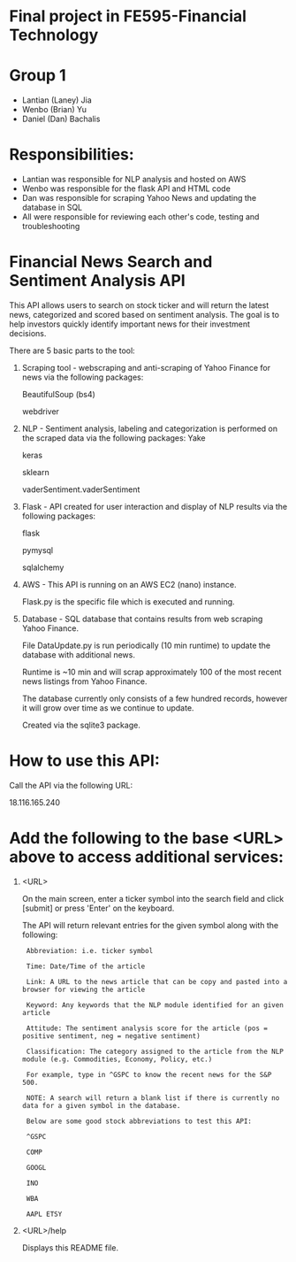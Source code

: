 # Final project in FE595-Financial Technology
# Group 1
- Lantian (Laney) Jia
- Wenbo (Brian) Yu
- Daniel (Dan) Bachalis

# Responsibilities:
- Lantian was responsible for NLP analysis and hosted on AWS
- Wenbo was responsible for the flask API and HTML code
- Dan was responsible for scraping Yahoo News and updating the database in SQL
- All were responsible for reviewing each other's code, testing and troubleshooting

# Financial News Search and Sentiment Analysis API
This API allows users to search on stock ticker and will return the latest news, categorized and scored based
on sentiment analysis.
The goal is to help investors quickly identify important news for their investment decisions.

There are 5 basic parts to the tool:

1. Scraping tool - webscraping and anti-scraping of Yahoo Finance for news via the following packages:

    BeautifulSoup (bs4)

    webdriver

2. NLP - Sentiment analysis, labeling and categorization is performed on the scraped data via the following packages:
    Yake

    keras

    sklearn

    vaderSentiment.vaderSentiment

3. Flask - API created for user interaction and display of NLP results via the following packages:

    flask

    pymysql

    sqlalchemy

4. AWS - This API is running on an AWS EC2 (nano) instance.

    Flask.py is the specific file which is executed and running.

5. Database - SQL database that contains results from web scraping Yahoo Finance.

    File DataUpdate.py is run periodically (10 min runtime) to update the database with additional news.

    Runtime is ~10 min and will scrap approximately 100 of the most recent news listings from Yahoo Finance.

    The database currently only consists of a few hundred records, however it will grow over time as we continue to update.

    Created via the sqlite3 package.

# How to use this API:

Call the API via the following URL:

18.116.165.240

# Add the following to the base &lt;URL&gt; above to access additional services:

1. &lt;URL&gt;

    On the main screen, enter a ticker symbol into the search field and click [submit] or press 'Enter' on the keyboard.

    The API will return relevant entries for the given symbol along with the following:

        Abbreviation: i.e. ticker symbol

        Time: Date/Time of the article

        Link: A URL to the news article that can be copy and pasted into a browser for viewing the article

        Keyword: Any keywords that the NLP module identified for an given article

        Attitude: The sentiment analysis score for the article (pos = positive sentiment, neg = negative sentiment)

        Classification: The category assigned to the article from the NLP module (e.g. Commodities, Economy, Policy, etc.)

        For example, type in ^GSPC to know the recent news for the S&P 500.

        NOTE: A search will return a blank list if there is currently no data for a given symbol in the database.

        Below are some good stock abbreviations to test this API:

        ^GSPC

        COMP

        GOOGL

        INO

        WBA

        AAPL ETSY

2. &lt;URL&gt;/help

    Displays this README file.
